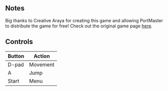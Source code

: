 ## Notes

Big thanks to Creative Araya for creating this game and allowing PortMaster to distribute the game for free! Check out the original game page [here](https://sonic-sms-remake.blogspot.com/p/one.html).

## Controls

| Button | Action |
|--|--| 
|D-pad|Movement|
|A|Jump|
|Start|Menu|


